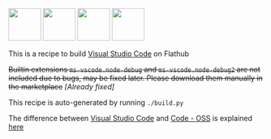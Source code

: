 [<img src="https://flathub.org/repo/appstream/x86_64/icons/64x64/com.visualstudio.code.oss.png" width="64" height="64">](https://github.com/Microsoft/vscode)
[<img src="https://flathub.org/repo/appstream/x86_64/icons/64x64/com.visualstudio.code.png" width="64" height="64">](https://code.visualstudio.com/)
[<img src="https://flathub.org/assets/themes/flathub/flathub-logo.svg" width="64" height="64">](https://flathub.org/apps/details/com.visualstudio.code.oss)
[<img src="https://flathub.org/builds/img/icon.svg" width="64" height="64">](https://flathub.org/builds)

This is a recipe to build [Visual Studio Code](https://github.com/Microsoft/vscode) on Flathub

~~Builtin extensions `ms-vscode.node-debug` and `ms-vscode.node-debug2` are not included due to bugs, may be fixed later. Please download them manually in the marketplace~~ _[Already fixed]_

This recipe is auto-generated by running `./build.py`

The difference between [Visual Studio Code](https://flathub.org/apps/details/com.visualstudio.code) and [Code - OSS](https://flathub.org/apps/details/com.visualstudio.code.oss) is explained [here](https://github.com/flathub/com.visualstudio.code.oss/issues/6#issuecomment-380152999)
